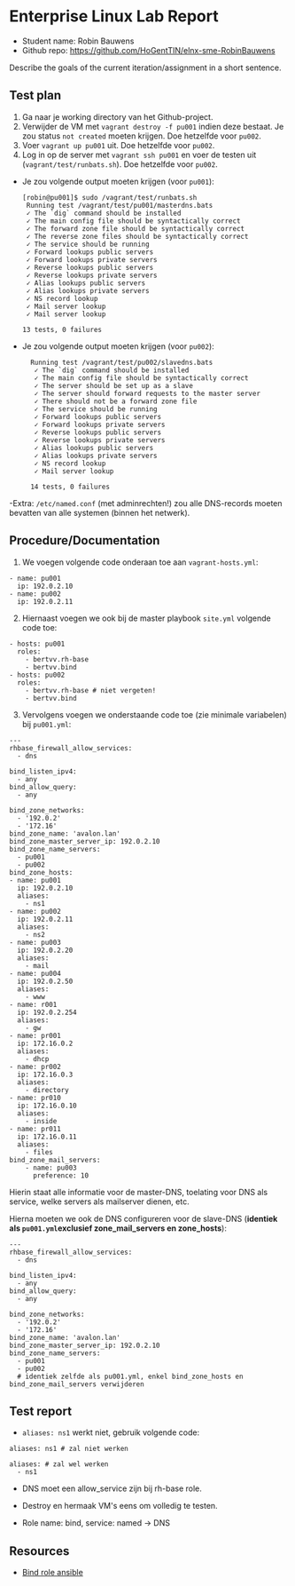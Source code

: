# Enterprise Linux Lab Report

- Student name: Robin Bauwens
- Github repo: <https://github.com/HoGentTIN/elnx-sme-RobinBauwens>

Describe the goals of the current iteration/assignment in a short sentence.

## Test plan

1. Ga naar je working directory van het Github-project.
2. Verwijder de VM met `vagrant destroy -f pu001` indien deze bestaat. Je zou status `not created` moeten krijgen. Doe hetzelfde voor `pu002`.
3. Voer `vagrant up pu001` uit. Doe hetzelfde voor `pu002`.
4. Log in op de server met `vagrant ssh pu001` en voer de testen uit (`vagrant/test/runbats.sh`). Doe hetzelfde voor `pu002`.

- Je zou volgende output moeten krijgen (voor `pu001`):

    ```
    [robin@pu001]$ sudo /vagrant/test/runbats.sh
     Running test /vagrant/test/pu001/masterdns.bats
     ✓ The `dig` command should be installed
     ✓ The main config file should be syntactically correct
     ✓ The forward zone file should be syntactically correct
     ✓ The reverse zone files should be syntactically correct
     ✓ The service should be running
     ✓ Forward lookups public servers
     ✓ Forward lookups private servers
     ✓ Reverse lookups public servers
     ✓ Reverse lookups private servers
     ✓ Alias lookups public servers
     ✓ Alias lookups private servers
     ✓ NS record lookup
     ✓ Mail server lookup
     ✓ Mail server lookup

    13 tests, 0 failures
    ```

- Je zou volgende output moeten krijgen (voor `pu002`):

  ```
    Running test /vagrant/test/pu002/slavedns.bats
     ✓ The `dig` command should be installed
     ✓ The main config file should be syntactically correct
     ✓ The server should be set up as a slave
     ✓ The server should forward requests to the master server
     ✓ There should not be a forward zone file
     ✓ The service should be running
     ✓ Forward lookups public servers
     ✓ Forward lookups private servers
     ✓ Reverse lookups public servers
     ✓ Reverse lookups private servers
     ✓ Alias lookups public servers
     ✓ Alias lookups private servers
     ✓ NS record lookup
     ✓ Mail server lookup

    14 tests, 0 failures
  ```

-Extra: `/etc/named.conf` (met adminrechten!) zou alle DNS-records moeten bevatten van alle systemen (binnen het netwerk).

## Procedure/Documentation

1. We voegen volgende code onderaan toe aan `vagrant-hosts.yml`:
```
- name: pu001
  ip: 192.0.2.10
- name: pu002
  ip: 192.0.2.11
```
2. Hiernaast voegen we ook bij de master playbook `site.yml` volgende code toe:
```
- hosts: pu001
  roles:
    - bertvv.rh-base
    - bertvv.bind
- hosts: pu002
  roles:
    - bertvv.rh-base # niet vergeten!
    - bertvv.bind
```
3. Vervolgens voegen we onderstaande code toe (zie minimale variabelen) bij `pu001.yml`:
```
---
rhbase_firewall_allow_services: 
  - dns

bind_listen_ipv4:
  - any
bind_allow_query:
  - any

bind_zone_networks:
  - '192.0.2'
  - '172.16'
bind_zone_name: 'avalon.lan'
bind_zone_master_server_ip: 192.0.2.10
bind_zone_name_servers:
  - pu001
  - pu002
bind_zone_hosts:
- name: pu001
  ip: 192.0.2.10
  aliases: 
    - ns1
- name: pu002
  ip: 192.0.2.11
  aliases: 
    - ns2
- name: pu003
  ip: 192.0.2.20
  aliases: 
    - mail
- name: pu004
  ip: 192.0.2.50
  aliases: 
    - www
- name: r001
  ip: 192.0.2.254
  aliases: 
    - gw
- name: pr001
  ip: 172.16.0.2
  aliases: 
    - dhcp
- name: pr002
  ip: 172.16.0.3
  aliases: 
    - directory
- name: pr010
  ip: 172.16.0.10
  aliases: 
    - inside
- name: pr011
  ip: 172.16.0.11
  aliases: 
    - files
bind_zone_mail_servers:
    - name: pu003
      preference: 10
```

Hierin staat alle informatie voor de master-DNS, toelating voor DNS als service, welke servers als mailserver dienen, etc.

Hierna moeten we ook de DNS configureren voor de slave-DNS (**identiek als `pu001.yml`exclusief zone_mail_servers en zone_hosts**):

```
---
rhbase_firewall_allow_services:
  - dns

bind_listen_ipv4:
  - any
bind_allow_query:
  - any

bind_zone_networks:
  - '192.0.2'
  - '172.16'
bind_zone_name: 'avalon.lan'
bind_zone_master_server_ip: 192.0.2.10
bind_zone_name_servers:
  - pu001
  - pu002
  # identiek zelfde als pu001.yml, enkel bind_zone_hosts en bind_zone_mail_servers verwijderen
```

## Test report

- `aliases: ns1` werkt niet, gebruik volgende code:

```
aliases: ns1 # zal niet werken

aliases: # zal wel werken
  - ns1
```


- DNS moet een allow_service zijn bij rh-base role.
- Destroy en hermaak VM's eens om volledig te testen.

- Role name: bind, service: named -> DNS

## Resources

- [Bind role ansible](https://github.com/bertvv/ansible-role-bind)